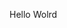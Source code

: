 Hello Wolrd
























































































































































































































































































































































































































































































































































































































































































































































































































































































































































































































































































































































































































































































































































































































































































































































































































































































































































































































































































































































































































































































































































































































































































































































































































































